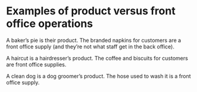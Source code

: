 
# Examples of product versus front office operations

A baker’s pie is their product. The branded napkins for customers are a front office supply (and they’re not what staff get in the back office).

A haircut is a hairdresser’s product. The coffee and biscuits for customers are front office supplies.

A clean dog is a dog groomer’s product. The hose used to wash it is a front office supply.
